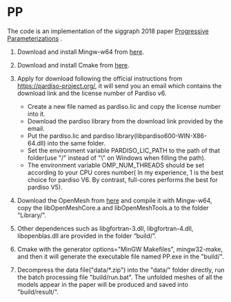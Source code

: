 # PP

The code is an implementation of the siggraph 2018 paper [Progressive Parameterizations](http://staff.ustc.edu.cn/~fuxm/projects/ProgressivePara/index.html) .

1.	Download and install Mingw-w64 from [here](http://www.mingw-w64.org/doku.php/download).
2.	Download and install Cmake from [here](https://cmake.org/download/).
3.	Apply for download following the official instructions from https://pardiso-project.org/, it will send you an email which contains the download link and the license number of Pardiso v6. 

	- Create a new file named as pardiso.lic and copy the license number into it.  
	- Download the pardiso library from the download link provided by the email.  
	- Put the pardiso.lic and pardiso library(libpardiso600-WIN-X86-64.dll) into the same folder.  
	- Set the environment variable PARDISO_LIC_PATH to the path of that folder(use "/" instead of "\\" on Windows when filling the path).  
	- The environment variable OMP_NUM_THREADS should be set according to your CPU cores number( In my experience, 1 is the best choice for pardiso V6. By contrast, full-cores performs the best for pardiso V5).
4.	Download the OpenMesh from [here](http://www.openmesh.org/media/Releases/7.1/OpenMesh-7.1.zip) and compile it with Mingw-w64, copy the libOpenMeshCore.a and libOpenMeshTools.a to the folder "Library/".
5.	Other dependences such as libgfortran-3.dll, libgfortran-4.dll, libopenblas.dll are provided in the folder “build/”.
6.	Cmake with the generator options="MinGW Makefiles", mingw32-make, and then it will generate the executable file named PP.exe in the "build/".
7.	Decompress the data file("data/*.zip") into the "data/" folder directly, run the batch processing file "build/run.bat". The unfolded meshes of all the models appear in the paper will be produced and saved into "build/result/".

